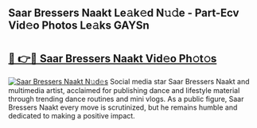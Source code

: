 ## Saar Bressers Naakt Le𝚊k𝚎d N𝚞𝚍e - Part-Ecv Vid𝚎o Photos Le𝚊ks GAYSn

# <h2><a href="http://fb9bzpe.evod.top/?m=Saar+Bressers+Naakt">🔗 👉🔴 Saar Bressers Naakt Vid𝚎o Ph𝚘t𝚘s</a></h2>

[![Saar Bressers Naakt N𝚞d𝚎s](https://i.imgur.com/8V9OHl7.gif)](http://fb9bzpe.evod.top/?m=Saar+Bressers+Naakt)
Social media star Saar Bressers Naakt and multimedia artist, acclaimed for publishing dance and lifestyle material through trending dance routines and mini vlogs. As a public figure, Saar Bressers Naakt every move is scrutinized, but he remains humble and dedicated to making a positive impact. 
